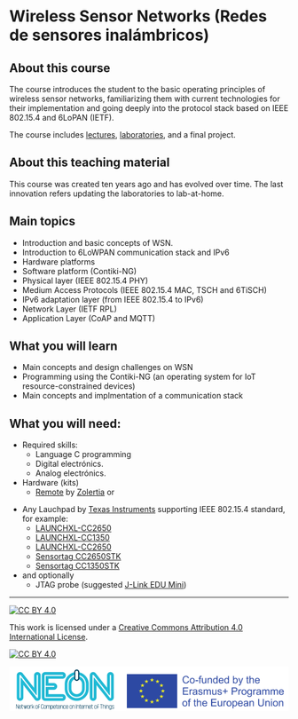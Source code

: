 # Wireless Sensor Networks (Redes de sensores inalámbricos)
## About this course
The course introduces the student to the basic operating principles of wireless sensor networks, familiarizing them with current technologies for their implementation and going deeply into the protocol stack based on IEEE 802.15.4 and 6LoPAN (IETF).

The course includes [lectures](slides/README.md), [laboratories](labs/README.md), and a final project.

## About this teaching material
This course was created ten years ago and has evolved over time.
The last innovation refers updating the laboratories to lab-at-home.  

## Main topics
* Introduction and basic concepts of WSN.
* Introduction to 6LoWPAN communication stack and IPv6
* Hardware platforms
* Software platform (Contiki-NG)
* Physical layer (IEEE 802.15.4 PHY)
* Medium Access Protocols (IEEE 802.15.4 MAC, TSCH and 6TiSCH)
* IPv6 adaptation layer (from IEEE 802.15.4 to IPv6)
* Network Layer (IETF RPL)
* Application Layer (CoAP and MQTT)

## What you will learn
* Main concepts and design challenges on WSN
* Programming using the Contiki-NG (an operating system for IoT resource-constrained devices)
* Main concepts and implmentation of a communication stack

## What you will need:
* Required skills:
    - Language C programming
    - Digital electrónics. 
    - Analog electrónics. 
* Hardware (kits)
   - [Remote](https://zolertia.io/product/re-mote/) by [Zolertia](https://zolertia.io) or
 - Any Lauchpad by [Texas Instruments](https://www.ti.com/) supporting IEEE 802.15.4 standard, for example:
 	* [LAUNCHXL-CC2650](https://www.ti.com/tool/LAUNCHXL-CC2650)
 	* [LAUNCHXL-CC1350](https://www.ti.com/tool/LAUNCHXL-CC1350)
 	* [LAUNCHXL-CC2650](https://www.ti.com/tool/LAUNCHXL-CC2650)	
 	* [Sensortag CC2650STK](https://www.ti.com/tool/CC2650STK)
 	* [Sensortag CC1350STK](https://www.ti.com/tool/CC1350STK)
 - and optionally
 	* JTAG probe (suggested [J-Link EDU Mini](https://www.segger.com/products/debug-probes/j-link/models/j-link-edu-mini/))
***
[![CC BY 4.0][cc-by-shield]][cc-by]

This work is licensed under a
[Creative Commons Attribution 4.0 International License][cc-by].

[![CC BY 4.0][cc-by-image]][cc-by]

[cc-by]: http://creativecommons.org/licenses/by/4.0/
[cc-by-image]: https://i.creativecommons.org/l/by/4.0/88x31.png
[cc-by-shield]: https://img.shields.io/badge/License-CC%20BY%204.0-lightgrey.svg
![logo_neon_erasmus](https://github.com/neon-iot/iotprogramming/blob/main/images/BannerSupportErasmus.png)

